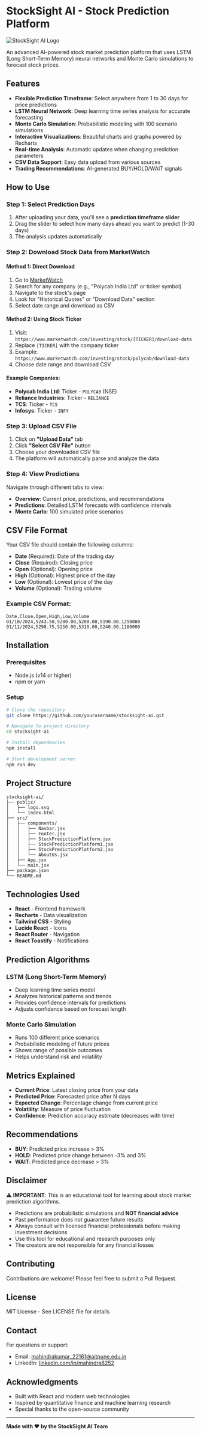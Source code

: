 # StockSight AI - Stock Prediction Platform

![StockSight AI Logo](public/logo.svg)

An advanced AI-powered stock market prediction platform that uses LSTM (Long Short-Term Memory) neural networks and Monte Carlo simulations to forecast stock prices.

## Features

- **Flexible Prediction Timeframe**: Select anywhere from 1 to 30 days for price predictions
- **LSTM Neural Network**: Deep learning time series analysis for accurate forecasting
- **Monte Carlo Simulation**: Probabilistic modeling with 100 scenario simulations
- **Interactive Visualizations**: Beautiful charts and graphs powered by Recharts
- **Real-time Analysis**: Automatic updates when changing prediction parameters
- **CSV Data Support**: Easy data upload from various sources
- **Trading Recommendations**: AI-generated BUY/HOLD/WAIT signals

## How to Use

### Step 1: Select Prediction Days
1. After uploading your data, you'll see a **prediction timeframe slider**
2. Drag the slider to select how many days ahead you want to predict (1-30 days)
3. The analysis updates automatically

### Step 2: Download Stock Data from MarketWatch

#### Method 1: Direct Download
1. Go to [MarketWatch](https://www.marketwatch.com/)
2. Search for any company (e.g., "Polycab India Ltd" or ticker symbol)
3. Navigate to the stock's page
4. Look for "Historical Quotes" or "Download Data" section
5. Select date range and download as CSV

#### Method 2: Using Stock Ticker
1. Visit: `https://www.marketwatch.com/investing/stock/[TICKER]/download-data`
2. Replace `[TICKER]` with the company ticker
3. Example: `https://www.marketwatch.com/investing/stock/polycab/download-data`
4. Choose date range and download CSV

#### Example Companies:
- **Polycab India Ltd**: Ticker - `POLYCAB` (NSE)
- **Reliance Industries**: Ticker - `RELIANCE`
- **TCS**: Ticker - `TCS`
- **Infosys**: Ticker - `INFY`

### Step 3: Upload CSV File
1. Click on **"Upload Data"** tab
2. Click **"Select CSV File"** button
3. Choose your downloaded CSV file
4. The platform will automatically parse and analyze the data

### Step 4: View Predictions
Navigate through different tabs to view:
- **Overview**: Current price, predictions, and recommendations
- **Predictions**: Detailed LSTM forecasts with confidence intervals
- **Monte Carlo**: 100 simulated price scenarios

## CSV File Format

Your CSV file should contain the following columns:
- **Date** (Required): Date of the trading day
- **Close** (Required): Closing price
- **Open** (Optional): Opening price
- **High** (Optional): Highest price of the day
- **Low** (Optional): Lowest price of the day
- **Volume** (Optional): Trading volume

### Example CSV Format:
```csv
Date,Close,Open,High,Low,Volume
01/10/2024,5243.50,5200.00,5280.00,5190.00,1250000
01/11/2024,5298.75,5250.00,5310.00,5240.00,1180000
```

## Installation

### Prerequisites
- Node.js (v14 or higher)
- npm or yarn

### Setup
```bash
# Clone the repository
git clone https://github.com/yourusername/stocksight-ai.git

# Navigate to project directory
cd stocksight-ai

# Install dependencies
npm install

# Start development server
npm run dev
```

## Project Structure
```
stocksight-ai/
├── public/
│   ├── logo.svg
│   └── index.html
├── src/
│   ├── components/
│   │   ├── Navbar.jsx
│   │   ├── Footer.jsx
│   │   ├── StockPredictionPlatform.jsx
│   │   ├── StockPredictionPlatform1.jsx
│   │   ├── StockPredictionPlatform2.jsx
│   │   └── AboutUs.jsx
│   ├── App.jsx
│   └── main.jsx
├── package.json
└── README.md
```

## Technologies Used

- **React** - Frontend framework
- **Recharts** - Data visualization
- **Tailwind CSS** - Styling
- **Lucide React** - Icons
- **React Router** - Navigation
- **React Toastify** - Notifications

## Prediction Algorithms

### LSTM (Long Short-Term Memory)
- Deep learning time series model
- Analyzes historical patterns and trends
- Provides confidence intervals for predictions
- Adjusts confidence based on forecast length

### Monte Carlo Simulation
- Runs 100 different price scenarios
- Probabilistic modeling of future prices
- Shows range of possible outcomes
- Helps understand risk and volatility

## Metrics Explained

- **Current Price**: Latest closing price from your data
- **Predicted Price**: Forecasted price after N days
- **Expected Change**: Percentage change from current price
- **Volatility**: Measure of price fluctuation
- **Confidence**: Prediction accuracy estimate (decreases with time)

## Recommendations

- **BUY**: Predicted price increase > 3%
- **HOLD**: Predicted price change between -3% and 3%
- **WAIT**: Predicted price decrease > 3%

## Disclaimer

⚠️ **IMPORTANT**: This is an educational tool for learning about stock market prediction algorithms. 

- Predictions are probabilistic simulations and **NOT financial advice**
- Past performance does not guarantee future results
- Always consult with licensed financial professionals before making investment decisions
- Use this tool for educational and research purposes only
- The creators are not responsible for any financial losses

## Contributing

Contributions are welcome! Please feel free to submit a Pull Request.

## License

MIT License - See LICENSE file for details

## Contact

For questions or support:
- Email: mahindrakumar_22161@aitpune.edu.in
- LinkedIn: [linkedin.com/in/mahindra8252](https://www.linkedin.com/in/mahindra8252)

## Acknowledgments

- Built with React and modern web technologies
- Inspired by quantitative finance and machine learning research
- Special thanks to the open-source community

---

**Made with ❤️ by the StockSight AI Team**